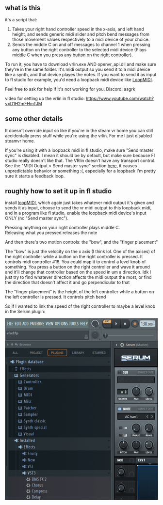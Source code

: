 ## what is this
it's a script that:
1. Takes your right hand controller speed in the x-axis, and left hand height, and sends generic midi slider and pitch bend messages from those movement values respectively to a midi device of your choice.
2. Sends the middle C on and off messages to channel 1 when pressing any button on the right controller to the selected midi device (Plays middle C when you press any button on the right controller).

To run it, you have to download vrlin.exe AND openvr_api.dll and make sure they're in the same folder.
It's midi output so you send it to a midi device like a synth, and that device playes the notes. If you want to send it as input to fl studio for example, you'd need a loopback midi device like [LoopMIDI](https://www.tobias-erichsen.de/software/loopmidi.html).

Feel free to ask for help if it's not working for you. Discord: asgrk

video for setting up the vrlin in fl studio: https://www.youtube.com/watch?v=D1H2mFHmTJM

## some other details

It doesn't override input so like if you're in the steam vr home you can still accidentally press stuff while you're using the vrlin. For me I just disabled steamvr home.

If you're using it with a loopback midi in fl studio, make sure "Send master sync" is disabled. I mean it should be by default, but make sure because Fl studio really doesn't like that. The VRlin doesn't have any transport control. See the "MIDI Output > Send master sync" section [here](https://www.image-line.com/fl-studio-learning/fl-studio-online-manual/html/envsettings_midi.htm), it causes unpredictable behavior or something :(, especially for a loopback I'm pretty sure it starts a feedback loop.
## roughly how to set it up in fl studio

install [loopMIDI](https://www.tobias-erichsen.de/software/loopmidi.html), which again just takes whatever midi output it's given and sends it as input, choose to send the vr midi output to this loopback midi, and in a program like fl studio, enable the loopback midi device's input ONLY (no "Send master sync").

Pressing anything on your right controller plays middle C.<br>
Releasing what you pressed releases the note

And then there's two motion controls: the "bow", and the "finger placement"

The "bow" is just the velocity on the x axis (I think lol. One of the axises) of the right controller while a button on the right controller is pressed. It controls midi controller #16. You could map it to control a level knob of something. You press a button on the right controller and wave it around and it'll change that controller based on the speed in um a direction. Idk I just try to find whatever direction affects the midi output the most, or find the direction that doesn't affect it and go perpendicular to that

The  "finger placement" is the height of the left controller while a button on the left controller is pressed. It controls pitch bend

So if I wanted to link the speed of the right controller to maybe a level knob in the Serum plugin: 

![Linking "bow" to level knob in fl studio](gifs/how%20to%20link%20vr%20midi.gif)
